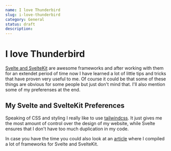 ```yaml
---
name: I love Thunderbird
slug: i-love-thunderbird
category: General
status: draft
description: 
---
```


# I love Thunderbird

[Svelte and SvelteKit](https://svelte.dev/) are awesome frameworks and after working with them for an extendet period of time now I have learned a lot of little tips and tricks that have proven very useful to me. Of course it could be that some of these things are obvious for some people but just don't mind that. I'll also mention some of my preferenses at the end.

## My Svelte and SvelteKit Preferences

Speaking of CSS and styling I really like to use [tailwindcss](https://tailwindcss.com/). It just gives me the most amount of control over the design of my website, while Svelte ensures that I don't have too much duplication in my code.

In case you have the time you could also look at an [article](https://maximmaeder.com/svelte-ui-libraries/) where I compiled a lot of frameworks for Svelte and SvelteKit.